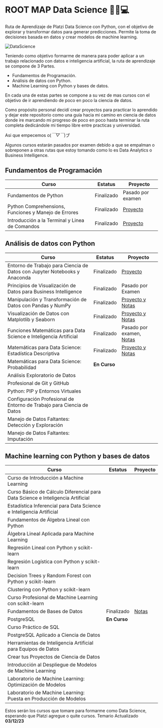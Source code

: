 # ROOT MAP Data Science 🧑‍🔬💻

Ruta de Aprendizaje de Platzi Data Science con Python, con el objetivo de explorar y transformar datos para generar predicciones. Permite la toma de decisiones basada en datos y crear modelos de machine learning.

![DataScience](https://static.platzi.com/media/courses/og-datascience.png)

Teniendo como objetivo formarme de manera para poder aplicar a un trabajo relacionado con datos e inteligencia artificial, la ruta de aprendizaje se compone de 3 Partes.

- Fundamentos de Programación.
- Análisis de datos con Python.
- Machine Learning con Python y bases de datos.

En cada una de estas partes se compone a su vez de mas cursos con el objetivo de ir aprendiendo de poco en poco la ciencia de datos.

Como propósito personal decidí crear proyectos para practicar lo aprendido y dejar este repositorio como una guía hacia mi camino en ciencia de datos donde ire marcando mi progreso de poco en poco hasta terminar la ruta completa dedicándole mi tiempo libre entre practicas y universidad.

Asi que empecemos o(*￣▽￣*)ブ

Algunos cursos estarán pasados por examen debido a que se empalman o sobreponen a otras rutas que estoy tomando como lo es Data Analytics o Business Intelligence.

## Fundamentos de Programación

|Curso   | Estatus   | Proyecto  |
|---|---|---|
| Fundamentos de Python  | Finalizado  |Pasado por examen   |
| Python Comprehensions, Funciones y Manejo de Errores |Finalizado   | [Proyecto](https://github.com/AI-PA/Python_ChatGPT_EX)  |
| Introducción a la Terminal y Linea de Comandos  |  Finalizado | [Proyecto](https://github.com/AI-PA/Amateur_Terminal)  |

## Análisis de datos con Python

|Curso   | Estatus   | Proyecto  |
|---     |---        |---        |
|Entorno de Trabajo para Ciencia de Datos con Jupyter Notebooks y Anaconda|Finalizado|[Proyecto](https://github.com/AI-PA/DataScience_Work_Environment) |
|Principios de Visualización de Datos para Business Intelligence |Finalizado|Pasado por Examen|
|Manipulación y Transformación de Datos con Pandas y NumPy|Finalizado|[Proyecto y Notas](https://github.com/AI-PA/Numpy_Pandas)|
|Visualización de Datos con Matplotlib y Seaborn| Finalizado|[Proyecto y Notas](https://github.com/AI-PA/Matplotlib-Seaborn)|
|Funciones Matemáticas para Data Science e Inteligencia Artificial|Finalizado| Pasado por examen,  [Notas](https://github.com/AI-PA/Intro-Data-Science-funciones.git)|
|Matemáticas para Data Science: Estadística Descriptiva|Finalizado|[Proyecto y Notas](https://github.com/AI-PA/Estadistica-Descriptiva)|
|Matemáticas para Data Science: Probabilidad|**En Curso**||
|Análisis Exploratorio de Datos|||
|Profesional de Git y GitHub|||
|Python: PIP y Entornos Virtuales|||
|Configuración Profesional de Entorno de Trabajo para Ciencia de Datos|||
|Manejo de Datos Faltantes: Detección y Exploración|||
|Manejo de Datos Faltantes: Imputación|||

## Machine learning con Python y bases de datos

|Curso   | Estatus   | Proyecto  |
|---     |---        |---        |
|Curso de Introducción a Machine Learning|||
|Curso Básico de Cálculo Diferencial para Data Science e Inteligencia Artificial|||
|Estadística Inferencial para Data Science e Inteligencia Artificial|||
|Fundamentos de Álgebra Lineal con Python|||
|Álgebra Lineal Aplicada para Machine Learning|||
|Regresión Lineal con Python y scikit-learn|||
|Regresión Logística con Python y scikit-learn|||
|Decision Trees y Random Forest con Python y scikit-learn|||
|Clustering con Python y scikit-learn|||
|Curso Profesional de Machine Learning con scikit-learn|||
|Fundamentos de Bases de Datos| Finalizado|[Notas](https://github.com/AI-PA/DB_SQL)|
|PostgreSQL|**En Curso**||
|Curso Práctico de SQL|||
|PostgreSQL Aplicado a Ciencia de Datos|||
|Herramientas de Inteligencia Artificial para Equipos de Datos|||
|Crear tus Proyectos de Ciencia de Datos|||
|Introducción al Despliegue de Modelos de Machine Learning|||
|Laboratorio de Machine Learning: Optimización de Modelos|||
|Laboratorio de Machine Learning: Puesta en Producción de Modelos|||

Estos serán los cursos que tomare para formarme como Data Science, esperando que Platzi agregue o quite cursos.
Temario Actualizado **03/12/23**
